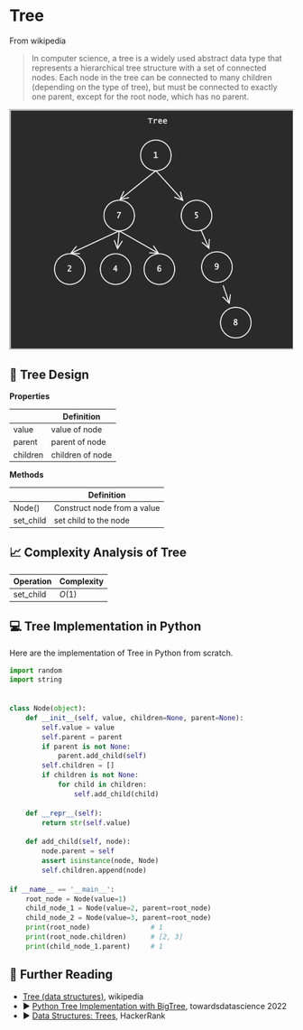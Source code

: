# Tree

From wikipedia

> In computer science, a tree is a widely used abstract data type that represents a hierarchical tree structure with a set of connected nodes. Each node in the tree can be connected to many children (depending on the type of tree), but must be connected to exactly one parent, except for the root node, which has no parent.

![](../abstract/data-structures/tree.png)


## 🎨 Tree Design

**Properties**

|          | Definition       |
| -------- | ---------------- |
| value    | value of node    |
| parent   | parent of node   |
| children | children of node |

**Methods**

|           | Definition                  |
| --------- | --------------------------- |
| Node()    | Construct node from a value |
| set_child | set child to the node       |


## 📈 Complexity Analysis of Tree

| Operation | Complexity |
| --------- | ---------- |
| set_child | $O(1)$     |

## 💻 Tree Implementation in Python

Here are the implementation of Tree in Python from scratch.

```python
import random
import string


class Node(object):
    def __init__(self, value, children=None, parent=None):
        self.value = value
        self.parent = parent
        if parent is not None:
            parent.add_child(self)
        self.children = []
        if children is not None:
            for child in children:
                self.add_child(child)

    def __repr__(self):
        return str(self.value)

    def add_child(self, node):
        node.parent = self
        assert isinstance(node, Node)
        self.children.append(node)

if __name__ == '__main__':
    root_node = Node(value=1)
    child_node_1 = Node(value=2, parent=root_node)
    child_node_2 = Node(value=3, parent=root_node)
    print(root_node)               # 1
    print(root_node.children)      # [2, 3]
    print(child_node_1.parent)     # 1
```


## 🔗 Further Reading

* [Tree (data structures)](https://en.wikipedia.org/wiki/Tree_(data_structure)), wikipedia
* ▶️ [Python Tree Implementation with BigTree](https://towardsdatascience.com/python-tree-implementation-with-bigtree-13cdabd77adc), towardsdatascience 2022
* ▶️ [Data Structures: Trees](https://www.youtube.com/watch?v=oSWTXtMglKE), HackerRank
